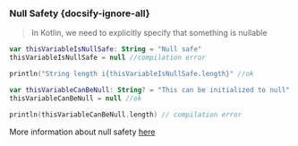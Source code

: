 ### Null Safety {docsify-ignore-all}

> In Kotlin, we need to explicitly specify that something is nullable

```kotlin
var thisVariableIsNullSafe: String = "Null safe"
thisVariableIsNullSafe = null //compilation error

println("String length i{thisVariableIsNullSafe.length}" //ok

var thisVariableCanBeNull: String? = "This can be initialized to null"
thisVariableCanBeNull = null //ok

println(thisVariableCanBeNull.length) // compilation error
```

More information about null safety [here](https://kotlinlang.org/docs/reference/null-safety.html)
